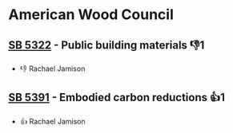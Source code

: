 # American Wood Council

## [SB 5322](/bill/2023-24/sb/5322/) - Public building materials  👎1 
* 👎 Rachael Jamison

## [SB 5391](/bill/2023-24/sb/5391/) - Embodied carbon reductions 👍1  
* 👍 Rachael Jamison